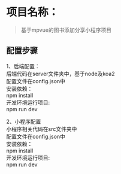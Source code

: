 # 项目名称：

> 基于mpvue的图书添加分享小程序项目

## 配置步骤
1、后端配置：\
后端代码在server文件夹中，基于node及koa2 \
配置文件在config.json中 \
安装依赖：\
npm install \
开发环境运行项目: \
npm run dev

2、小程序配置 \
小程序相关代码在src文件夹中 \
配置文件在config.json中 \
安装依赖：\
npm install \
开发环境运行项目: \
npm run dev

